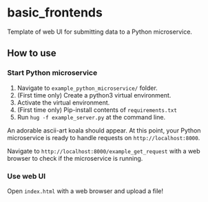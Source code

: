 # basic_frontends
Template of web UI for submitting data to a Python microservice.

## How to use

### Start Python microservice

1. Navigate to `example_python_microservice/` folder.
2. (First time only) Create a python3 virtual environment.
2. Activate the virtual environment.
3. (First time only) Pip-install contents of `requirements.txt`
4. Run `hug -f example_server.py` at the command line.

An adorable ascii-art koala should appear.  At this point, your Python microservice is ready to handle requests on `http://localhost:8000`.

Navigate to `http://localhost:8000/example_get_request` with a web browser to check if the microservice is running. 

### Use web UI

Open `index.html` with a web browser and upload a file!
